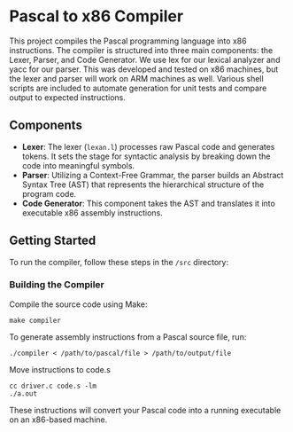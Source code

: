 # Pascal to x86 Compiler

This project compiles the Pascal programming language into x86 instructions. The compiler is structured into three main components: the Lexer, Parser, and Code Generator.
We use lex for our lexical analyzer and yacc for our parser. This was developed and tested on x86 machines, but the lexer and parser will work on ARM machines as well.
Various shell scripts are included to automate generation for unit tests and compare output to expected instructions.

## Components

- **Lexer**: The lexer (`lexan.l`) processes raw Pascal code and generates tokens. It sets the stage for syntactic analysis by breaking down the code into meaningful symbols.
- **Parser**: Utilizing a Context-Free Grammar, the parser builds an Abstract Syntax Tree (AST) that represents the hierarchical structure of the program code.
- **Code Generator**: This component takes the AST and translates it into executable x86 assembly instructions.

## Getting Started

To run the compiler, follow these steps in the `/src` directory:

### Building the Compiler

Compile the source code using Make:

```
make compiler
```
To generate assembly instructions from a Pascal source file, run:
```
./compiler < /path/to/pascal/file > /path/to/output/file
```
Move instructions to code.s
```
cc driver.c code.s -lm
./a.out
```
These instructions will convert your Pascal code into a running executable on an x86-based machine.

